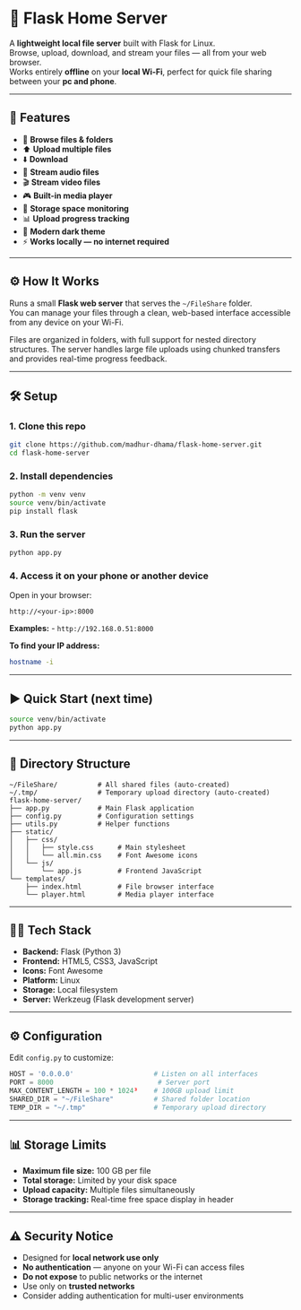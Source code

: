 # 🧩 Flask Home Server

A **lightweight local file server** built with Flask for Linux.  
Browse, upload, download, and stream your files — all from your web browser.  
Works entirely **offline** on your **local Wi-Fi**, perfect for quick file sharing between your **pc and phone**.

---

## 🚀 Features

- 📂 **Browse files & folders**
- ⬆️ **Upload multiple files**
- ⬇️ **Download**
- 🎵 **Stream audio files**
- 🎬 **Stream video files** 
- 🎮 **Built-in media player**
- 💾 **Storage space monitoring**
- 📊 **Upload progress tracking**
- 🎨 **Modern dark theme** 
- ⚡ **Works locally — no internet required**

---

## ⚙️ How It Works

Runs a small **Flask web server** that serves the `~/FileShare` folder.  
You can manage your files through a clean, web-based interface accessible from any device on your Wi-Fi.

Files are organized in folders, with full support for nested directory structures. The server handles large file uploads using chunked transfers and provides real-time progress feedback.

---

## 🛠️ Setup

### 1. Clone this repo
```bash
git clone https://github.com/madhur-dhama/flask-home-server.git
cd flask-home-server
```

### 2. Install dependencies
```bash
python -m venv venv
source venv/bin/activate
pip install flask
```

### 3. Run the server 
```bash
python app.py
```

### 4. Access it on your phone or another device
Open in your browser:
```
http://<your-ip>:8000
```

**Examples:** - `http://192.168.0.51:8000`

**To find your IP address:**
```bash
hostname -i
```

---

## ▶️ Quick Start (next time)
```bash
source venv/bin/activate
python app.py
```

---

## 📁 Directory Structure

```
~/FileShare/          # All shared files (auto-created)
~/.tmp/               # Temporary upload directory (auto-created)
flask-home-server/
├── app.py            # Main Flask application
├── config.py         # Configuration settings
├── utils.py          # Helper functions
├── static/
│   ├── css/
│   │   ├── style.css      # Main stylesheet
│   │   └── all.min.css    # Font Awesome icons
│   └── js/
│       └── app.js         # Frontend JavaScript
└── templates/
    ├── index.html         # File browser interface
    └── player.html        # Media player interface
```

---

## 🧑‍💻 Tech Stack

- **Backend:** Flask (Python 3)
- **Frontend:** HTML5, CSS3, JavaScript
- **Icons:** Font Awesome
- **Platform:** Linux 
- **Storage:** Local filesystem
- **Server:** Werkzeug (Flask development server)

---

## ⚙️ Configuration

Edit `config.py` to customize:

```python
HOST = '0.0.0.0'                    # Listen on all interfaces
PORT = 8000                          # Server port
MAX_CONTENT_LENGTH = 100 * 1024³    # 100GB upload limit
SHARED_DIR = "~/FileShare"          # Shared folder location
TEMP_DIR = "~/.tmp"                 # Temporary upload directory
```

---

## 📊 Storage Limits

- **Maximum file size:** 100 GB per file
- **Total storage:** Limited by your disk space
- **Upload capacity:** Multiple files simultaneously
- **Storage tracking:** Real-time free space display in header

---

## ⚠️ Security Notice

- Designed for **local network use only**
- **No authentication** — anyone on your Wi-Fi can access files
- **Do not expose** to public networks or the internet
- Use only on **trusted networks**
- Consider adding authentication for multi-user environments